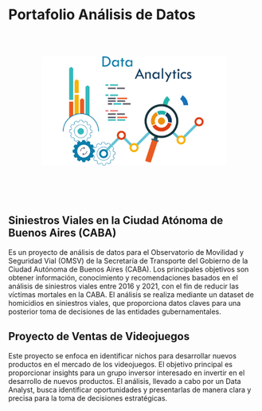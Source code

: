 # Portafolio Análisis de Datos


<br/><br/>

<p align=center>
<img src="src\banner.png" height="220" weight="220">
<p>
<br/><br/><br/>

## Siniestros Viales en la Ciudad Atónoma de Buenos Aires (CABA)

Es un proyecto de análisis de datos para el Observatorio de Movilidad y Seguridad Vial (OMSV) de la Secretaría de Transporte del Gobierno de la Ciudad Autónoma de Buenos Aires (CABA). Los principales objetivos son obtener información, conocimiento y recomendaciones basados en el análisis de siniestros viales entre 2016 y 2021, con el fin de reducir las víctimas mortales en la CABA. El análisis se realiza mediante un dataset de homicidios en siniestros viales, que proporciona datos claves para una posterior toma de decisiones de las entidades gubernamentales.


## Proyecto de Ventas de Videojuegos

Este proyecto se enfoca en identificar nichos para desarrollar nuevos productos en el mercado de los videojuegos. El objetivo principal es proporcionar insights para un grupo inversor interesado en invertir en el desarrollo de nuevos productos. El análisis, llevado a cabo por un Data Analyst, busca identificar oportunidades y presentarlas de manera clara y precisa para la toma de decisiones estratégicas.